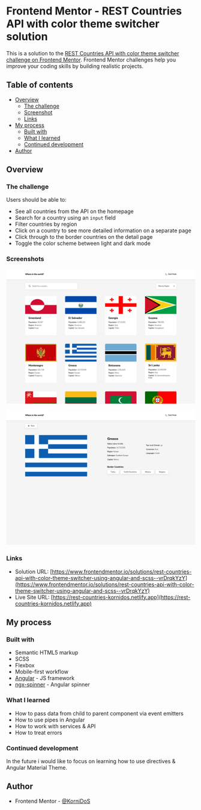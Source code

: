 # Frontend Mentor - REST Countries API with color theme switcher solution

This is a solution to the [REST Countries API with color theme switcher challenge on Frontend Mentor](https://www.frontendmentor.io/challenges/rest-countries-api-with-color-theme-switcher-5cacc469fec04111f7b848ca). Frontend Mentor challenges help you improve your coding skills by building realistic projects. 

## Table of contents

- [Overview](#overview)
  - [The challenge](#the-challenge)
  - [Screenshot](#screenshot)
  - [Links](#links)
- [My process](#my-process)
  - [Built with](#built-with)
  - [What I learned](#what-i-learned)
  - [Continued development](#continued-development)
- [Author](#author)


## Overview

### The challenge

Users should be able to:

- See all countries from the API on the homepage
- Search for a country using an `input` field
- Filter countries by region
- Click on a country to see more detailed information on a separate page
- Click through to the border countries on the detail page
- Toggle the color scheme between light and dark mode

### Screenshots

![](./src/assets/screenshots/countries.png)

![](./src/assets/screenshots/country.png)

### Links

- Solution URL: [https://www.frontendmentor.io/solutions/rest-countries-api-with-color-theme-switcher-using-angular-and-scss--vrDrqkYzY](https://www.frontendmentor.io/solutions/rest-countries-api-with-color-theme-switcher-using-angular-and-scss--vrDrqkYzY)
- Live Site URL: [https://rest-countries-kornidos.netlify.app](https://rest-countries-kornidos.netlify.app)

## My process

### Built with

- Semantic HTML5 markup
- SCSS
- Flexbox
- Mobile-first workflow
- [Angular](https://angular.io/) - JS framework
- [ngx-spinner](https://www.npmjs.com/package/ngx-spinner) - Angular spinner


### What I learned

- How to pass data from child to parent component via event emitters
- How to use pipes in Angular
- How to work with services & API
- How to treat errors

### Continued development

In the future i would like to focus on learning how to use directives & Angular Material Theme.


## Author

- Frontend Mentor - [@KorniDoS](https://www.frontendmentor.io/profile/KorniDoS)

